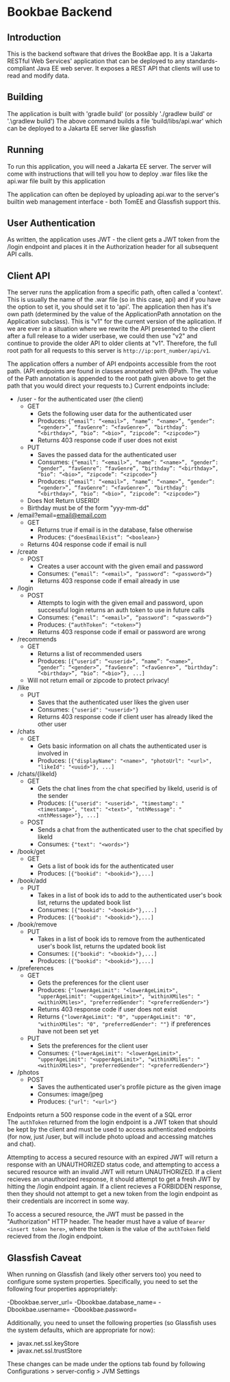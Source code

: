 # Bookbae Backend

## Introduction

This is the backend software that drives the BookBae app. 
It is a 'Jakarta RESTful Web Services' application that can be deployed to any standards-compliant Java EE web server. 
It exposes a REST API that clients will use to read and modify data.

## Building

The application is built with 'gradle build' (or possibly './gradlew build' or '.\gradlew build')
The above command builds a file 'build/libs/api.war' which can be deployed to a Jakarta EE server like glassfish

## Running

To run this application, you will need a Jakarta EE server. The server will come with instructions that will tell you how to deploy .war files like the api.war file built by this application

The application can often be deployed by uploading api.war to the server's builtin web management interface - both TomEE and Glassfish support this. 

## User Authentication

As written, the application uses JWT - the client gets a JWT token from the /login endpoint and places it in the Authorization header for all subsequent API calls.

## Client API

The server runs the application from a specific path, often called a 'context'. This is usually the name of the .war file (so in this case, api) and if you have the option to set it, you should set it to 'api'. The application then has it's own path (determined by the value of the ApplicationPath annotation on the Application subclass). This is "v1" for the current version of the aplication. If we are ever in a situation where we rewrite the API presented to the client after a full release to a wider userbase, we could then use "v2" and continue to provide the older API to older clients at "v1". Therefore, the full root path for all requests to this server is `http://ip:port_number/api/v1`. 

The application offers a number of API endpoints accessible from the root path. (API endpoints are found in classes annotated with @Path. The value of the Path annotation is appended to the root path given above to get the path that you would direct your requests to.) Current endpoints include: 

- /user - for the authenticated user (the client)
    - GET
        - Gets the following user data for the authenticated user
        - Produces: `{“email”: “<email>”, “name”: “<name>”, “gender”: “<gender>”, “favGenre”: “<favGenre>”, “birthday”: “<birthday>”, “bio”: “<bio>”, “zipcode”: “<zipcode>”}`
        - Returns 403 response code if user does not exist
    - PUT
        - Saves the passed data for the authenticated user
        - Consumes: `{“email”: “<email>”, “name”: “<name>”, “gender”: “gender”, “favGenre”: “favGenre”, “birthday”: “<birthday>”, “bio”: “<bio>”, “zipcode”: “<zipcode>”}`
        - Produces: `{“email”: “<email>”, “name”: “<name>”, “gender”: “<gender>”, “favGenre”: “<favGenre>”, “birthday”: “<birthday>”, “bio”: “<bio>”, “zipcode”: “<zipcode>”}`
    - Does Not Return USERID!
    - Birthday must be of the form "yyy-mm-dd"
- /email?email=<email@email.com>
    - GET
      - Returns true if email is in the database, false otherwise
      - Produces: `{“doesEmailExist”: “<boolean>}`
    - Returns 404 response code if email is null
- /create
    - POST
        - Creates a user account with the given email and password
        - Consumes: `{“email”: “<email>”, “password”: “<password>”}`
        - Returns 403 response code if email already in use
- /login
    - POST
        - Attempts to login with the given email and password, upon successful login returns an auth token to use in future calls
        - Consumes: `{“email”: “<email>”, “password”: “<password>”}`
        - Produces: `{“authToken”: “<token>”}`
        - Returns 403 response code if email or password are wrong
- /recommends
    - GET
        - Returns a list of recommended users
        - Produces: `[{“userid”: “<userid>”, “name”: “<name>”, “gender”: “<gender>”, “favGenre”: “<favGenre>”, “birthday”: “<birthday>”, “bio”: “<bio>”}, ...]`
    - Will not return email or zipcode to protect privacy!
- /like
    - PUT
        - Saves that the authenticated user likes the given user
        - Consumes: `{"userid": "<userid>"}`
        - Returns 403 response code if client user has already liked the other user
- /chats
    - GET
        - Gets basic information on all chats the authenticated user is involved in
        - Produces: `[{"displayName": "<name>", "photoUrl": "<url>", "likeId": "<uuid>"}, ...]`
- /chats/{likeId}
    - GET
        - Gets the chat lines from the chat specified by likeId, userid is of the sender
        - Produces: `[{"userid": "<userid>", "timestamp": "<timestamp>", "text": "<text>", "nthMessage": "<nthMessage>"}, ...]`
    - POST
        - Sends a chat from the authenticated user to the chat specified by likeId
        - Consumes: `{"text": "<words>"}`
- /book/get
    - GET
        - Gets a list of book ids for the authenticated user
        - Produces: `[{"bookid": "<bookid>"},...]`
- /book/add
    - PUT
        - Takes in a list of book ids to add to the authenticated user's book list, returns the updated book list
        - Consumes: `[{"bookid": "<bookid>"},...]`
        - Produces: `[{"bookid": "<bookid>"},...]`
- /book/remove
    - PUT
        - Takes in a list of book ids to remove from the authenticated user's book list, returns the updated book list
        - Consumes: `[{"bookid": "<bookid>"},...]`
        - Produces: `[{"bookid": "<bookid>"},...]`
- /preferences
    - GET
        - Gets the preferences for the client user
        - Produces: `{"lowerAgeLimit": "<lowerAgeLimit>", "upperAgeLimit": "<upperAgeLimit>", "withinXMiles": "<withinXMiles>", "preferredGender": "<preferredGender>"}`
        - Returns 403 response code if user does not exist
        - Returns `{"lowerAgeLimit": "0", "upperAgeLimit": "0", "withinXMiles": "0", "preferredGender": ""}` if preferences have not been set yet
    - PUT
        - Sets the preferences for the client user
        - Consumes: `{"lowerAgeLimit": "<lowerAgeLimit>", "upperAgeLimit": "<upperAgeLimit>", "withinXMiles": "<withinXMiles>", "preferredGender": "<preferredGender>"}`
- /photos
    - POST
        - Saves the authenticated user's profile picture as the given image
        - Consumes: image/jpeg
        - Produces: `{"url": "<url>"}`

Endpoints return a 500 response code in the event of a SQL error   
The `authToken` returned from the login endpoint is a JWT token that should be kept by the client and must be used to access authenticated endpoints (for now, just /user, but will include photo upload and accessing matches and chat).

Attempting to access a secured resource with an expired JWT will return a response with an UNAUTHORIZED status code, and attempting to access a secured resource with an invalid JWT will return UNAUTHORIZED. If a client recieves an unauthorized response, it should attempt to get a fresh JWT by hitting the /login endpoint again. If a client recieves a FORBIDDEN response, then they should not attempt to get a new token from the login endpoint as their credentials are incorrect in some way.

To access a secured resource, the JWT must be passed in the "Authorization" HTTP header. The header must have a value of `Bearer <insert token here>`, where the token is the value of the `authToken` field recieved from the /login endpoint.

## Glassfish Caveat

When running on Glassfish (and likely other servers too) you need to configure some system properties. Specifically, you need to set the following four properties appropriately:

-Dbookbae.server_url=
-Dbookbae.database_name=
-Dbookbae.username=
-Dbookbae.password=

Additionally, you need to unset the following properties (so Glassfish uses the system defaults, which are appropriate for now):

- javax.net.ssl.keyStore
- javax.net.ssl.trustStore

These changes can be made under the options tab found by following Configurations > server-config > JVM Settings

